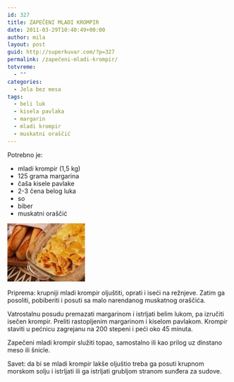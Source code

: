 ```yaml
---
id: 327
title: ZAPEČENI MLADI KROMPIR
date: 2011-03-29T10:40:49+00:00
author: mila
layout: post
guid: http://superkuvar.com/?p=327
permalink: /zapečeni-mladi-krompir/
totvreme:
  - ""
categories:
  - Jela bez mesa
tags:
  - beli luk
  - kisela pavlaka
  - margarin
  - mladi krompir
  - muskatni oraščić
---
```

Potrebno je:

  * mladi krompir (1,5 kg)
  * 125 grama margarina
  * čaša kisele pavlake
  * 2-3 čena belog luka
  * so
  * biber
  * muskatni oraščić

<img class="alignnone size-full wp-image-705" title="zapecenikrompirmladi" src="/wp-content/uploads/2011/03/zapecenikrompirmladi.jpg" alt="" width="176" height="132" /> 

Priprema: krupniji mladi krompir oljuštiti, oprati i iseći na režnjeve. Zatim ga posoliti, pobiberiti i posuti sa malo narendanog muskatnog oraščića.

Vatrostalnu posudu premazati margarinom i istrljati belim lukom, pa izručiti isečen krompir. Preliti rastopljenim margarinom i kiselom pavlakom. Krompir staviti u pećnicu zagrejanu na 200 stepeni i peći oko 45 minuta.

Zapečeni mladi krompir služiti topao, samostalno ili kao prilog uz dinstano meso ili šnicle.

Savet: da bi se mladi krompir lakše oljuštio treba ga posuti krupnom morskom solju i istrljati ili ga istrljati grubljom stranom sunđera za sudove.